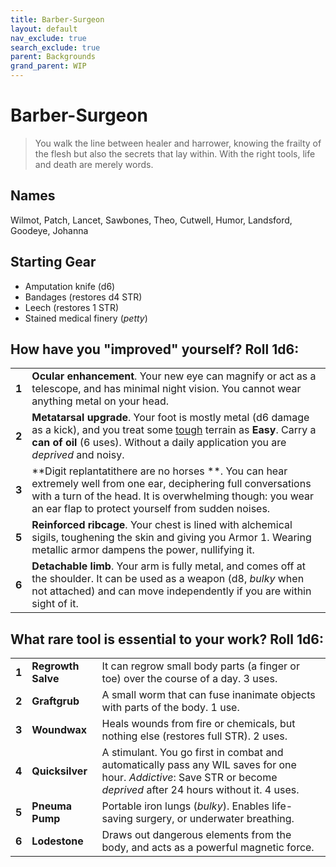 ```yaml
---
title: Barber-Surgeon
layout: default
nav_exclude: true
search_exclude: true
parent: Backgrounds
grand_parent: WIP
---
```


# Barber-Surgeon

> You walk the line between healer and harrower, knowing the frailty of the flesh but also the secrets that lay within. With the right tools, life and death are merely words.

## Names

Wilmot, Patch, Lancet, Sawbones, Theo, Cutwell, Humor, Landsford, Goodeye, Johanna  

## Starting Gear
 
- Amputation knife (d6)
- Bandages (restores d4 STR)
- Leech (restores 1 STR)
- Stained medical finery (_petty_)

## How have you "improved" yourself? Roll 1d6:

|       |                                                                                                                                                                                                                                                                                             |
| ----- | ------------------------------------------------------------------------------------------------------------------------------------------------------------------------------------------------------------------------------------------------------------------------------------------- |
| **1** | **Ocular enhancement**. Your new eye can magnify or act as a telescope, and has minimal night vision. You cannot wear anything metal on your head.                                                                                                                                          |
| **2** | **Metatarsal upgrade**. Your foot is mostly metal (d6 damage as a kick), and you treat some [tough](https://cairnrpg.com/wip/2e/wilderness-exploration/#terrain-difficulty) terrain as **Easy**. Carry a **can of oil** (6 uses). Without a daily application you are _deprived_ and noisy. |
| **3** | **Digit replantatithere are no horses **. You can hear extremely well from one ear, deciphering full conversations with a turn of the head. It is overwhelming though: you wear an ear flap to protect yourself from sudden noises.                                                                             |
| **5** | **Reinforced ribcage**. Your chest is lined with alchemical sigils, toughening the skin and giving you Armor 1. Wearing metallic armor dampens the power, nullifying it.                                                                                                                    |
| **6** | **Detachable limb**. Your arm is fully metal, and comes off at the shoulder. It can be used as a weapon (d8, _bulky_ when not attached) and can move independently if you are within sight of it.                                                                                           |

## What rare tool is essential to your work? Roll 1d6:

|       |                    |                                                                                                                                                                      |
| ----- | ------------------ | -------------------------------------------------------------------------------------------------------------------------------------------------------------------- |
| **1** | **Regrowth Salve** | It can regrow small body parts (a finger or toe) over the course of a day. 3 uses.                                                                                   |
| **2** | **Graftgrub**      | A small worm that can fuse inanimate objects with parts of the body.  1 use.                                                                                         |
| **3** | **Woundwax**       | Heals wounds from fire or chemicals, but nothing else (restores full STR). 2 uses.                                                                                   |
| **4** | **Quicksilver**    | A stimulant. You go first in combat and automatically pass any WIL saves for one hour. _Addictive_: Save STR or become _deprived_ after 24 hours without it. 4 uses. |
| **5** | **Pneuma Pump**    | Portable iron lungs (_bulky_). Enables life-saving surgery, or underwater breathing.                                                                                 |
| **6** | **Lodestone**      | Draws out dangerous elements from the body, and acts as a powerful magnetic force.                                                                                   |
